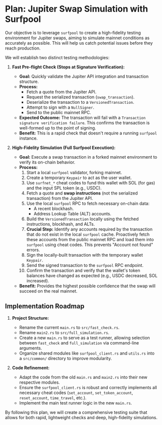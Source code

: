 # Plan: Jupiter Swap Simulation with Surfpool

Our objective is to leverage `surfpool` to create a high-fidelity testing environment for Jupiter swaps, aiming to simulate mainnet conditions as accurately as possible. This will help us catch potential issues before they reach production.

We will establish two distinct testing methodologies:

1.  **Fast Pre-flight Check (Stops at Signature Verification):**
    *   **Goal:** Quickly validate the Jupiter API integration and transaction structure.
    *   **Process:**
        *   Fetch a quote from the Jupiter API.
        *   Request the serialized transaction (`swap_transaction`).
        *   Deserialize the transaction to a `VersionedTransaction`.
        *   Attempt to sign with a `NullSigner`.
        *   Send to the public mainnet RPC.
    *   **Expected Outcome:** The transaction will fail with a `Transaction signature verification failure`. This confirms the transaction is well-formed up to the point of signing.
    *   **Benefit:** This is a rapid check that doesn't require a running `surfpool` instance.

2.  **High-Fidelity Simulation (Full Surfpool Execution):**
    *   **Goal:** Execute a swap transaction in a forked mainnet environment to verify its on-chain behavior.
    *   **Process:**
        1.  Start a local `surfpool` validator, forking mainnet.
        2.  Create a temporary `Keypair` to act as the user wallet.
        3.  Use `surfnet_*` cheat codes to fund this wallet with SOL (for gas) and the input SPL token (e.g., USDC).
        4.  Fetch a quote and **swap instructions** (not the serialized transaction) from the Jupiter API.
        5.  Use the local `surfpool` RPC to fetch necessary on-chain data:
            *   A recent blockhash.
            *   Address Lookup Table (ALT) accounts.
        6.  Build the `VersionedTransaction` locally using the fetched instructions, blockhash, and ALTs.
        7.  **Crucial Step:** Identify any accounts required by the transaction that do not exist in the local `surfpool` cache. Proactively fetch these accounts from the public mainnet RPC and load them into `surfpool` using cheat codes. This prevents "Account not found" errors.
        8.  Sign the locally-built transaction with the temporary wallet `Keypair`.
        9.  Send the signed transaction to the `surfpool` RPC endpoint.
        10. Confirm the transaction and verify that the wallet's token balances have changed as expected (e.g., USDC decreased, SOL increased).
    *   **Benefit:** Provides the highest possible confidence that the swap will succeed on the real mainnet.

## Implementation Roadmap

1.  **Project Structure:**
    *   Rename the current `main.rs` to `src/fast_check.rs`.
    *   Rename `main2.rs` to `src/full_simulation.rs`.
    *   Create a new `main.rs` to serve as a test runner, allowing selection between `fast_check` and `full_simulation` via command-line arguments.
    *   Organize shared modules like `surfpool_client.rs` and `utils.rs` into a `src/common/` directory to improve modularity.

2.  **Code Refinement:**
    *   Adapt the code from the old `main.rs` and `main2.rs` into their new respective modules.
    *   Ensure the `surfpool_client.rs` is robust and correctly implements all necessary cheat codes (`set_account`, `set_token_account`, `reset_account`, `time_travel`, etc.).
    *   Implement the main test runner logic in the new `main.rs`.

By following this plan, we will create a comprehensive testing suite that allows for both rapid, lightweight checks and deep, high-fidelity simulations.